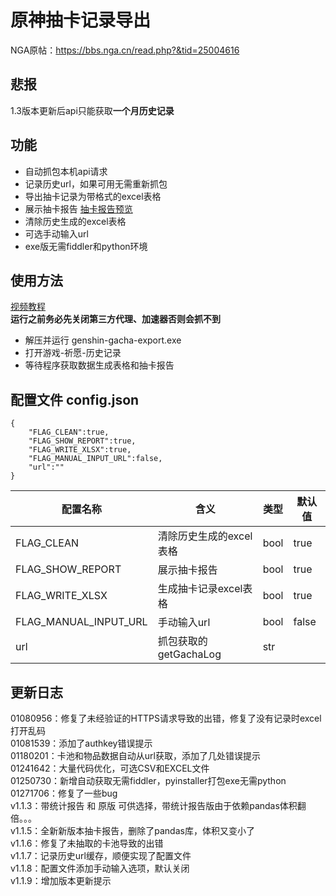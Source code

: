 # 原神抽卡记录导出

NGA原帖：https://bbs.nga.cn/read.php?&tid=25004616

## 悲报
1.3版本更新后api只能获取**一个月历史记录**

## 功能

 - 自动抓包本机api请求
 - 记录历史url，如果可用无需重新抓包
 - 导出抽卡记录为带格式的excel表格
 - 展示抽卡报告 [抽卡报告预览](抽卡报告.md)
 - 清除历史生成的excel表格
 - 可选手动输入url
 - exe版无需fiddler和python环境


## 使用方法

[视频教程](https://www.bilibili.com/video/BV1tr4y1K7Ea/)  
**运行之前务必先关闭第三方代理、加速器否则会抓不到**
 - 解压并运行 genshin-gacha-export.exe
 - 打开游戏-祈愿-历史记录
 - 等待程序获取数据生成表格和抽卡报告


## 配置文件 config.json

```
{
    "FLAG_CLEAN":true,
    "FLAG_SHOW_REPORT":true,
    "FLAG_WRITE_XLSX":true,
    "FLAG_MANUAL_INPUT_URL":false,
    "url":""
}
```
| 配置名称              | 含义                   | 类型 | 默认值 |
| --------------------- | ---------------------- | ---- | ------ |
| FLAG_CLEAN            | 清除历史生成的excel表格 | bool | true   |
| FLAG_SHOW_REPORT      | 展示抽卡报告           | bool | true   |
| FLAG_WRITE_XLSX       | 生成抽卡记录excel表格 | bool | true   |
| FLAG_MANUAL_INPUT_URL | 手动输入url            | bool | false  |
| url                   | 抓包获取的getGachaLog  | str  |        |


## 更新日志

01080956：修复了未经验证的HTTPS请求导致的出错，修复了没有记录时excel打开乱码  
01081539：添加了authkey错误提示  
01180201：卡池和物品数据自动从url获取，添加了几处错误提示  
01241642：大量代码优化，可选CSV和EXCEL文件  
01250730：新增自动获取无需fiddler，pyinstaller打包exe无需python  
01271706：修复了一些bug  
v1.1.3：带统计报告 和 原版 可供选择，带统计报告版由于依赖pandas体积翻倍。。。  
v1.1.5：全新新版本抽卡报告，删除了pandas库，体积又变小了  
v1.1.6：修复了未抽取的卡池导致的出错  
v1.1.7：记录历史url缓存，顺便实现了配置文件  
v1.1.8：配置文件添加手动输入选项，默认关闭  
v1.1.9：增加版本更新提示  
